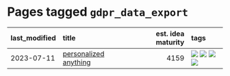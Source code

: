 # Pages tagged `gdpr_data_export`

|last_modified|title|est. idea maturity|tags
|:---|:---|---:|:---|
|2023-07-11|[personalized anything](../personalized_anything.md)|4159|[![](https://img.shields.io/badge/tag-gdpr_data_export-9a9fc4)](../tags/gdpr_data_export.md) [![](https://img.shields.io/badge/tag-llm-1dc0d1)](../tags/llm.md) [![](https://img.shields.io/badge/tag-personalization-82f6b0)](../tags/personalization.md) [![](https://img.shields.io/badge/tag-productivity-7a169c)](../tags/productivity.md)|